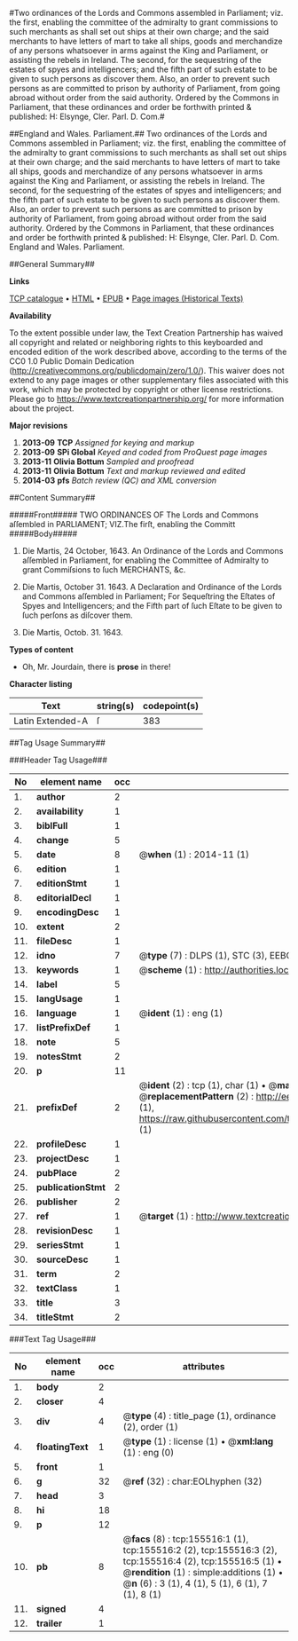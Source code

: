 #Two ordinances of the Lords and Commons assembled in Parliament; viz. the first, enabling the committee of the admiralty to grant commissions to such merchants as shall set out ships at their own charge; and the said merchants to have letters of mart to take all ships, goods and merchandize of any persons whatsoever in arms against the King and Parliament, or assisting the rebels in Ireland. The second, for the sequestring of the estates of spyes and intelligencers; and the fifth part of such estate to be given to such persons as discover them. Also, an order to prevent such persons as are committed to prison by authority of Parliament, from going abroad without order from the said authority. Ordered by the Commons in Parliament, that these ordinances and order be forthwith printed & published: H: Elsynge, Cler. Parl. D. Com.#

##England and Wales. Parliament.##
Two ordinances of the Lords and Commons assembled in Parliament; viz. the first, enabling the committee of the admiralty to grant commissions to such merchants as shall set out ships at their own charge; and the said merchants to have letters of mart to take all ships, goods and merchandize of any persons whatsoever in arms against the King and Parliament, or assisting the rebels in Ireland. The second, for the sequestring of the estates of spyes and intelligencers; and the fifth part of such estate to be given to such persons as discover them. Also, an order to prevent such persons as are committed to prison by authority of Parliament, from going abroad without order from the said authority. Ordered by the Commons in Parliament, that these ordinances and order be forthwith printed & published: H: Elsynge, Cler. Parl. D. Com.
England and Wales. Parliament.

##General Summary##

**Links**

[TCP catalogue](http://www.ota.ox.ac.uk/tcp/)  • 
[HTML](http://tei.it.ox.ac.uk/tcp/Texts-HTML/free/A83/A83573.html)  • 
[EPUB](http://tei.it.ox.ac.uk/tcp/Texts-EPUB/free/A83/A83573.epub) • 
[Page images (Historical Texts)](https://historicaltexts.jisc.ac.uk/eebo-99860545e)

**Availability**

To the extent possible under law, the Text Creation Partnership has waived all copyright and related or neighboring rights to this keyboarded and encoded edition of the work described above, according to the terms of the CC0 1.0 Public Domain Dedication (http://creativecommons.org/publicdomain/zero/1.0/). This waiver does not extend to any page images or other supplementary files associated with this work, which may be protected by copyright or other license restrictions. Please go to https://www.textcreationpartnership.org/ for more information about the project.

**Major revisions**

1. __2013-09__ __TCP__ *Assigned for keying and markup*
1. __2013-09__ __SPi Global__ *Keyed and coded from ProQuest page images*
1. __2013-11__ __Olivia Bottum__ *Sampled and proofread*
1. __2013-11__ __Olivia Bottum__ *Text and markup reviewed and edited*
1. __2014-03__ __pfs__ *Batch review (QC) and XML conversion*

##Content Summary##

#####Front#####
TWO ORDINANCES OF The Lords and Commons aſſembled in PARLIAMENT; VIZ.The firſt, enabling the Committ
#####Body#####

1. Die Martis, 24 October, 1643. An Ordinance of the Lords and Commons aſſembled in Parliament, for enabling the Committee of Admiralty to grant Commiſsions to ſuch MERCHANTS, &c.

1. Die Martis, October 31. 1643. A Declaration and Ordinance of the Lords and Commons aſſembled in Parliament; For Sequeſtring the Eſtates of Spyes and Intelligencers; and the Fifth part of ſuch Eſtate to be given to ſuch perſons as diſcover them.

1. Die Martis, Octob. 31. 1643.

**Types of content**

  * Oh, Mr. Jourdain, there is **prose** in there!

**Character listing**


|Text|string(s)|codepoint(s)|
|---|---|---|
|Latin Extended-A|ſ|383|

##Tag Usage Summary##

###Header Tag Usage###

|No|element name|occ|attributes|
|---|---|---|---|
|1.|__author__|2||
|2.|__availability__|1||
|3.|__biblFull__|1||
|4.|__change__|5||
|5.|__date__|8| @__when__ (1) : 2014-11 (1)|
|6.|__edition__|1||
|7.|__editionStmt__|1||
|8.|__editorialDecl__|1||
|9.|__encodingDesc__|1||
|10.|__extent__|2||
|11.|__fileDesc__|1||
|12.|__idno__|7| @__type__ (7) : DLPS (1), STC (3), EEBO-CITATION (1), PROQUEST (1), VID (1)|
|13.|__keywords__|1| @__scheme__ (1) : http://authorities.loc.gov/ (1)|
|14.|__label__|5||
|15.|__langUsage__|1||
|16.|__language__|1| @__ident__ (1) : eng (1)|
|17.|__listPrefixDef__|1||
|18.|__note__|5||
|19.|__notesStmt__|2||
|20.|__p__|11||
|21.|__prefixDef__|2| @__ident__ (2) : tcp (1), char (1)  •  @__matchPattern__ (2) : ([0-9\-]+):([0-9IVX]+) (1), (.+) (1)  •  @__replacementPattern__ (2) : http://eebo.chadwyck.com/downloadtiff?vid=$1&page=$2 (1), https://raw.githubusercontent.com/textcreationpartnership/Texts/master/tcpchars.xml#$1 (1)|
|22.|__profileDesc__|1||
|23.|__projectDesc__|1||
|24.|__pubPlace__|2||
|25.|__publicationStmt__|2||
|26.|__publisher__|2||
|27.|__ref__|1| @__target__ (1) : http://www.textcreationpartnership.org/docs/. (1)|
|28.|__revisionDesc__|1||
|29.|__seriesStmt__|1||
|30.|__sourceDesc__|1||
|31.|__term__|2||
|32.|__textClass__|1||
|33.|__title__|3||
|34.|__titleStmt__|2||


###Text Tag Usage###

|No|element name|occ|attributes|
|---|---|---|---|
|1.|__body__|2||
|2.|__closer__|4||
|3.|__div__|4| @__type__ (4) : title_page (1), ordinance (2), order (1)|
|4.|__floatingText__|1| @__type__ (1) : license (1)  •  @__xml:lang__ (1) : eng (0)|
|5.|__front__|1||
|6.|__g__|32| @__ref__ (32) : char:EOLhyphen (32)|
|7.|__head__|3||
|8.|__hi__|18||
|9.|__p__|12||
|10.|__pb__|8| @__facs__ (8) : tcp:155516:1 (1), tcp:155516:2 (2), tcp:155516:3 (2), tcp:155516:4 (2), tcp:155516:5 (1)  •  @__rendition__ (1) : simple:additions (1)  •  @__n__ (6) : 3 (1), 4 (1), 5 (1), 6 (1), 7 (1), 8 (1)|
|11.|__signed__|4||
|12.|__trailer__|1||
